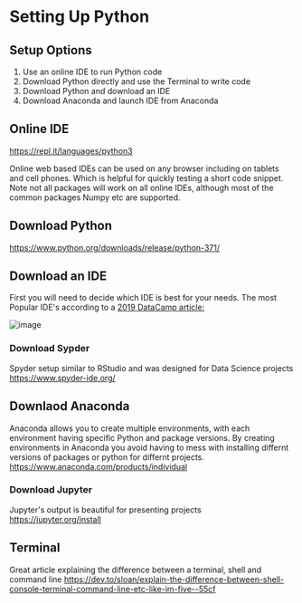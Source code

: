 # Setting Up Python 

## Setup Options 
1. Use an online IDE to run Python code
2. Download Python directly and use the Terminal to write code
3. Download Python and download an IDE 
4. Download Anaconda and launch IDE from Anaconda 

## Online IDE 
https://repl.it/languages/python3

Online web based IDEs can be used on any browser including on tablets and cell phones. 
Which is helpful for quickly testing a short code snippet. 
Note not all packages will work on all online IDEs, although most of the common packages Numpy etc are supported. 

## Download Python
https://www.python.org/downloads/release/python-371/

## Download an IDE 
First you will need to decide which IDE is best for your needs. 
The most Popular IDE's according to a [2019 DataCamp article:](https://www.datacamp.com/community/tutorials/top-python-ides-for-2019)

![image](https://user-images.githubusercontent.com/28680575/104382910-fbec6f00-54fc-11eb-9a67-9431368822e7.png)

### Download Sypder
Spyder setup similar to RStudio and was designed for Data Science projects 
https://www.spyder-ide.org/

## Downlaod Anaconda 
Anaconda allows you to create multiple environments, with each environment having specific Python and package versions. 
By creating environments in Anaconda you avoid having to mess with installing differnt versions of packages or python for differnt projects. 
https://www.anaconda.com/products/individual

### Download Jupyter
Jupyter's output is beautiful for presenting projects
https://jupyter.org/install

## Terminal 
Great article explaining the difference between a terminal, shell and command line 
https://dev.to/sloan/explain-the-difference-between-shell-console-terminal-command-line-etc-like-im-five--55cf
